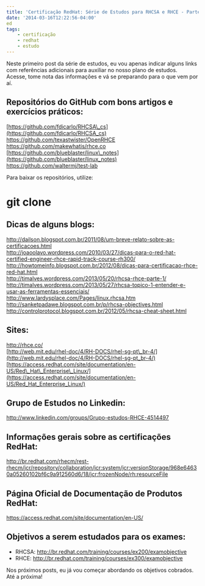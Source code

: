 ```yaml
---
title: 'Certificação RedHat: Série de Estudos para RHCSA e RHCE - Parte 1'
date: '2014-03-16T12:22:56-04:00'
ed
tags:
    - certificação
    - redhat
    - estudo
---
```


Neste primeiro post da série de estudos, eu vou apenas indicar alguns links com referências adicionais para auxiliar no nosso plano de estudos. Acesse, tome nota das informações e vá se preparando para o que vem por aí.

## Repositórios do GitHub com bons artigos e exercícios práticos:

[https://github.com/fdicarlo/RHCSA\_cs](https://github.com/fdicarlo/RHCSA_cs)  
<https://github.com/texastwister/OpenRHCE>  
<https://github.com/makewhatis/rhce.co>  
[https://github.com/blueblaster/linux\_notes](https://github.com/blueblaster/linux_notes)  
<https://github.com/waltermj/test-lab>

Para baixar os repositórios, utilize:

# git clone <url>

## Dicas de alguns blogs:

<http://dailson.blogspot.com.br/2011/08/um-breve-relato-sobre-as-certificacoes.html>  
<http://joaoolavo.wordpress.com/2010/03/27/dicas-para-o-red-hat-certified-engineer-rhce-rapid-track-course-rh300/>  
<http://howtomeinfo.blogspot.com.br/2012/08/dicas-para-certificacao-rhce-red-hat.html>  
<http://timalves.wordpress.com/2013/05/20/rhcsa-rhce-parte-1/>  
<http://timalves.wordpress.com/2013/05/27/rhcsa-topico-1-entender-e-usar-as-ferramentas-essenciais/>  
<http://www.lardysplace.com/Pages/linux.rhcsa.htm>  
<http://sanketpadawe.blogspot.com.br/p/rhcsa-objectives.html>  
<http://controlprotocol.blogspot.com.br/2012/05/rhcsa-cheat-sheet.html>

## Sites:

<http://rhce.co/>  
[http://web.mit.edu/rhel-doc/4/RH-DOCS/rhel-sg-pt\_br-4/](http://web.mit.edu/rhel-doc/4/RH-DOCS/rhel-sg-pt_br-4/)  
[https://access.redhat.com/site/documentation/en-US/Red\_Hat\_Enterprise\_Linux/](https://access.redhat.com/site/documentation/en-US/Red_Hat_Enterprise_Linux/)

## Grupo de Estudos no Linkedin:

<http://www.linkedin.com/groups/Grupo-estudos-RHCE-4514497>

## Informações gerais sobre as certificações RedHat:

<http://br.redhat.com/rhecm/rest-rhecm/jcr/repository/collaboration/jcr:system/jcr:versionStorage/968e64630a05260102bf6c9a912560d6/18/jcr:frozenNode/rh:resourceFile>

## Página Oficial de Documentação de Produtos RedHat:

<https://access.redhat.com/site/documentation/en-US/>

## Objetivos a serem estudados para os exames:

- RHCSA: <http://br.redhat.com/training/courses/ex200/examobjective>
- RHCE: <http://br.redhat.com/training/courses/ex300/examobjective>

Nos próximos posts, eu já vou começar abordando os objetivos cobrados. Até a próxima!
